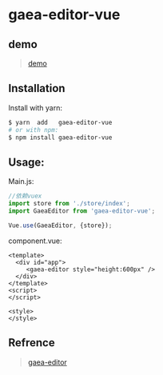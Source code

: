 # gaea-editor-vue

## demo
>  [demo](https://github.com/CharlieLau/gaea-editor-vue)

## Installation

Install with yarn:

```sh
$ yarn  add   gaea-editor-vue
# or with npm:
$ npm install gaea-editor-vue
```

## Usage:

Main.js:

```javascript
//依赖vuex
import store from './store/index';
import GaeaEditor from 'gaea-editor-vue';

Vue.use(GaeaEditor, {store});

```

component.vue:

```vue
<template>
  <div id="app">
     <gaea-editor style="height:600px" />
  </div>
</template>
<script>
</script>

<style>
</style>
```
## Refrence

>  [gaea-editor](https://github.com/ascoders/gaea-editor)
